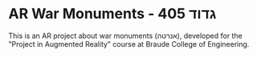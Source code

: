 # AR War Monuments - גדוד 405

This is an AR project about war monuments (אנרטה), developed for the "Project in Augmented Reality" course at Braude College of Engineering.

